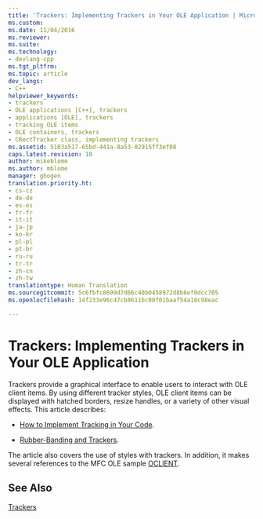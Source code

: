 ```yaml
---
title: 'Trackers: Implementing Trackers in Your OLE Application | Microsoft Docs'
ms.custom: 
ms.date: 11/04/2016
ms.reviewer: 
ms.suite: 
ms.technology:
- devlang-cpp
ms.tgt_pltfrm: 
ms.topic: article
dev_langs:
- C++
helpviewer_keywords:
- trackers
- OLE applications [C++], trackers
- applications [OLE], trackers
- tracking OLE items
- OLE containers, trackers
- CRectTracker class, implementing trackers
ms.assetid: 5103a517-65bd-441a-8a53-02915ff3ef08
caps.latest.revision: 10
author: mikeblome
ms.author: mblome
manager: ghogen
translation.priority.ht:
- cs-cz
- de-de
- es-es
- fr-fr
- it-it
- ja-jp
- ko-kr
- pl-pl
- pt-br
- ru-ru
- tr-tr
- zh-cn
- zh-tw
translationtype: Human Translation
ms.sourcegitcommit: 5c6fbfc8699d7d66c40b0458972d8b6ef0dcc705
ms.openlocfilehash: 14f233e96c47cb8611bc00f01baaf54a18c98eac

---
```

# Trackers: Implementing Trackers in Your OLE Application
Trackers provide a graphical interface to enable users to interact with OLE client items. By using different tracker styles, OLE client items can be displayed with hatched borders, resize handles, or a variety of other visual effects. This article describes:  
  
-   [How to Implement Tracking in Your Code](../mfc/how-to-implement-tracking-in-your-code.md).  
  
-   [Rubber-Banding and Trackers](../mfc/rubber-banding-and-trackers.md).  
  
 The article also covers the use of styles with trackers. In addition, it makes several references to the MFC OLE sample [OCLIENT](../visual-cpp-samples.md).  
  
## See Also  
 [Trackers](../mfc/trackers.md)




<!--HONumber=Jan17_HO1-->


